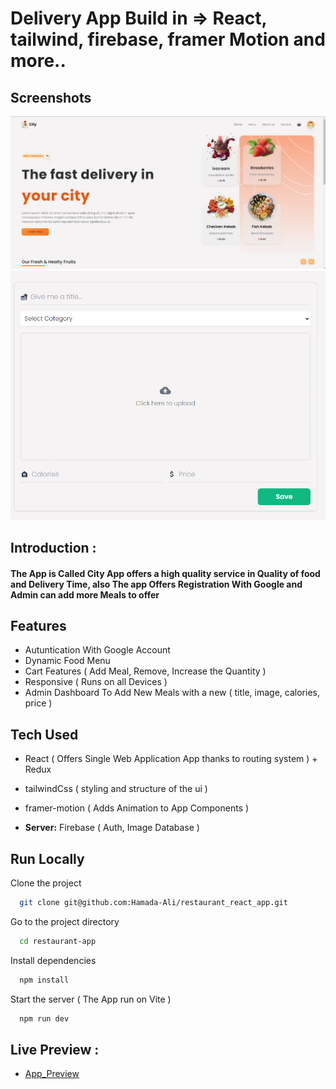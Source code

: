 
# Delivery App Build in => React, tailwind, firebase, framer Motion and more..


## Screenshots

![Home Screenshot](./home.png?raw=true "Home Page")
![admin Screenshot](./admin.png?raw=true "Admin Dashboard")


## Introduction :

#### The App is Called City App offers a high quality service in Quality of food and Delivery Time, also The app Offers Registration With Google and Admin can add more Meals to offer


## Features

- Autuntication With Google Account
- Dynamic Food Menu
- Cart Features ( Add Meal, Remove, Increase the Quantity ) 
- Responsive ( Runs on all Devices )
- Admin Dashboard To Add New Meals with a new ( title, image, calories, price )



## Tech Used

- React ( Offers Single Web Application App thanks to routing system ) + Redux
- tailwindCss ( styling and structure of the ui )
- framer-motion ( Adds Animation to App Components )

- **Server:** Firebase ( Auth, Image Database )




## Run Locally

Clone the project

```bash
  git clone git@github.com:Hamada-Ali/restaurant_react_app.git
```

Go to the project directory

```bash
  cd restaurant-app
```

Install dependencies

```bash
  npm install
```

Start the server ( The App run on Vite )

```bash
  npm run dev
```



## Live Preview :

- [App_Preview](https://restaurant-app-f6f44.web.app/)